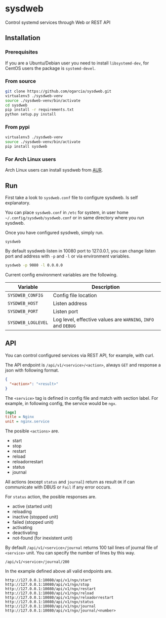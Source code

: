 # sysdweb
Control systemd services through Web or REST API

## Installation

### Prerequisites

If you are a Ubuntu/Debian user you need to install `libsystemd-dev`, for
CentOS users the package is `systemd-devel`.

### From source

```sh
git clone https://github.com/ogarcia/sysdweb.git
virtualenv3 ./sysdweb-venv
source ./sysdweb-venv/bin/activate
cd sysdweb
pip install -r requirements.txt
python setup.py install
```

### From pypi

```sh
virtualenv3 ./sysdweb-venv
source ./sysdweb-venv/bin/activate
pip install sysdweb
```

### For Arch Linux users

Arch Linux users can install sysdweb from [AUR][1].

## Run

First take a look to `sysdweb.conf` file to configure sysdweb. Is self
explanatory.

You can place `sysdweb.conf` in `/etc` for system, in user home
`~/.config/sysdweb/sysdweb.conf` or in same directory where you run sysdweb.

Once you have configured sysdweb, simply run.

```
sysdweb
```

By default sysdweb listen in 10080 port to 127.0.0.1, you can change listen
port and address with `-p` and `-l` or via environment variables.

```sh
sysdweb -p 9080 -l 0.0.0.0
```

Current config environment variables are the following.

| Variable | Description |
| --- | --- |
| `SYSDWEB_CONFIG` | Config file location |
| `SYSDWEB_HOST` | Listen address |
| `SYSDWEB_PORT` | Listen port |
| `SYSDWEB_LOGLEVEL` | Log level, effective values are `WARNING`, `INFO` and `DEBUG` |

## API

You can control configured services via REST API, for example, with curl.

The API endpoint is `/api/v1/<service>/<action>`, always `GET` and response
a json with following format.

```json
{
  "<action>": "<result>"
}
```

The `<service>` tag is defined in config file and match with section label.
For example, in following config, the service would be `ngx`.

```ini
[ngx]
title = Nginx
unit = nginx.service
```

The posible `<actions>` are.

* start
* stop
* restart
* reload
* reloadorrestart
* status
* journal

All actions (except `status` and `journal`) return as result `OK` if can
communicate with DBUS or `Fail` if any error occurs.

For `status` action, the posible responses are.

* active (started unit)
* reloading
* inactive (stopped unit)
* failed (stopped unit)
* activating
* deactivating
* not-found (for inexistent unit)

By default `/api/v1/<service>/journal` returns 100 tail lines of journal
file of `<service>` unit. You can specify the number of lines by this way.

```
/api/v1/<service>/journal/200
```

In the example defined above all valid endpoints are.

```
http://127.0.0.1:10080/api/v1/ngx/start
http://127.0.0.1:10080/api/v1/ngx/stop
http://127.0.0.1:10080/api/v1/ngx/restart
http://127.0.0.1:10080/api/v1/ngx/reload
http://127.0.0.1:10080/api/v1/ngx/reloadorrestart
http://127.0.0.1:10080/api/v1/ngx/status
http://127.0.0.1:10080/api/v1/ngx/journal
http://127.0.0.1:10080/api/v1/ngx/journal/<number>
```

[1]: https://aur.archlinux.org/packages/sysdweb/
